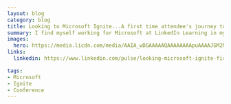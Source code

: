 ```yaml
---
layout: blog
category: blog
title: Looking to Microsoft Ignite...A first time attendee's journey to find out what's awesome!
summary: I find myself working for Microsoft at LinkedIn Learning in my very first Microsoft conference...Ignite. Needless to say, I feel a bit like a fish out of water, really more like a cat that's been adopted by a giraffe family. Here's what I'll be looking for during the week.
images:
  hero: https://media.licdn.com/media/AAIA_wDGAAAAAQAAAAAAAApuAAAAJGM2MDIyMjc0LTgyYzItNGQ5YS1iMzBlLWM5Mzc3YzIzN2Y4Yw.jpg
links:
  linkedin: https://www.linkedin.com/pulse/looking-microsoft-ignite-first-time-attendee-journey-find-villalobos

tags:
- Microsoft
- Ignite
- Conference
---
```

